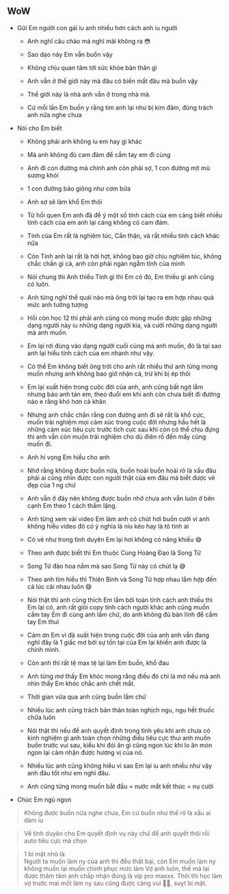 **WoW**
---

- Gửi Em người con gái iu anh nhiều hơn cách anh iu người   

  - Anh nghĩ câu chào mà nghĩ mãi không ra 😳

  - Sao dạo này Em vẫn buồn vậy

  - Không chịu quan tâm tới sức khỏe bản thân gì 

  - Anh vẫn ở thế giới này mà đâu có biến mất đâu mà buồn vậy

  - Thế giới này là nhà anh vẫn ở trong nhà mà.

  - Cứ mỗi lần Em buồn y rằng tim anh lại như bị kim đâm, đừng trách anh nữa nghe chưa

- Nói cho Em biết

  - Không phải anh không iu em hay gì khác

  - Mà anh không đủ cam đảm để cầm tay em đi cùng

  - Anh đi con đường mà chính anh còn phải sợ, 1 con đường mịt mù sương khói

  - 1 con đường bão giông như cơm bữa

  - Anh sợ sẽ làm khổ Em thôi

  - Từ hồi quen Em anh đã để ý một số tính cách của em càng biết nhiều tính cách của em anh lại càng không có cam đảm.

  - Tính của Em rất là nghiêm túc, Cẩn thận, và rất nhiều tính cách khác nữa

  - Còn Tính anh lại rất là hời hợt, không bao giờ chịu nghiêm túc, không chắc chắn gì cả, anh còn phải ngán ngẫm tính của mình

  - Nói chung thì Anh thiếu Tính gì thì Em có đó, Em thiếu gì anh cũng có luôn.

  - Anh từng nghĩ thế quái nào mà ông trời lại tạo ra em hợp nhau quá mức anh tưởng tượng

  - Hồi còn học 12 thì phải anh cũng có mong muốn được gặp những dạng người này iu những dạng người kia, và cưới những dạng người mà anh muốn.

  - Em lại rơi đúng vào dạng người cuối cùng mà anh muốn, đó là tại sao anh lại hiểu tính cách của em nhanh như vậy.

  - Có thể Em không biết ông trời cho anh rất nhiều thứ anh từng mong muốn nhưng anh không bao giờ nhận cả, trừ khi bị ép thôi

  - Em lại xuất hiện trong cuộc đời của anh, anh cũng bất ngờ lắm nhưng bảo anh tán em, theo đuổi em khi anh còn chưa biết đi đường nào e rằng khó hơn cả khăn

  - Nhưng anh chắc chắn rằng con đường anh đi sẽ rất là khổ cực, muốn trải nghiệm mọi cảm xúc trong cuộc đời nhưng hầu hết là những cảm xúc tiêu cực trước tích cực sau khi còn có thể chịu đựng thì anh vẫn còn muốn trải nghiệm cho dù điên rồ đến mấy cũng muốn đi.      

  - Anh hi vọng Em hiểu cho anh 

  - Nhớ rằng không được buồn nữa, buồn hoài buồn hoài rõ là xấu đâu phải ai cũng nhìn được con người thật của em đâu mà biết được vẻ đẹp của 1 ng chứ

  - Anh vẫn ở đây nên không được buồn nhớ chưa anh vẫn luôn ở bên cạnh Em theo 1 cách thầm lặng.

  - Anh từng xem vài video Em làm anh có chút hơi buồn cười vì anh không hiểu video đó có ý nghĩa là níu kéo hay là tỏ tình ai

  - Có vẻ như trong tình duyên Em lại hơi không có năng khiếu 😅

  - Theo anh được biết thì Em thuộc Cung Hoàng Đạo là Song Tử

  - Song Tử đào hoa nắm mà sao Song Tử này có chút lạ 😅

  - Theo anh tìm hiểu thì Thiên Bình và Song Tử hợp nhau lắm hợp đến cả lúc cãi nhau luôn 😅

  - Nói thật thì anh cũng thích Em lắm bởi toàn tính cách anh thiếu thì Em lại có, anh rất giỏi copy tính cách người khác anh cũng muốn cầm tay Em đi cùng anh lắm chứ, do anh không đủ bản lĩnh để cầm tay Em thui

  - Cảm ơn Em vì đã xuất hiện trong cuộc đời của anh anh vẫn đang nghĩ đây là 1 giấc mơ bởi sự tồn tại của Em lại khiến anh được là chính mình.

  - Còn anh thì rất tệ max tệ lại làm Em buồn, khổ đau

  - Anh từng mơ thấy Em khóc mong rằng điều đó chỉ là mơ nếu mà anh nhìn thấy Em khóc chắc anh chết mất.

  - Thời gian vừa qua anh cũng buồn lắm chứ

  - Nhiều lúc anh cũng trách bản thân toàn nghịch ngu, ngu hết thuốc chữa luôn

  - Nói thật thì nếu để anh quyết định trong tình yêu khi anh chưa có kinh nghiệm gì anh toàn chọn những điều tiêu cực thui anh muốn buồn trước vui sau, kiểu khi đói ăn gì cũng ngon lúc khi lo ăn món ngon lại cảm nhận được hương vị của nó.

  - Nhiều lúc anh cũng không hiểu vì sao Em lại iu anh nhiều như vậy anh đâu tốt như em nghĩ đâu.

  - Anh cũng từng mong muốn bắt đầu = nước mắt kết thúc = nụ cười 

- Chúc Em ngủ ngon

> Không được buồn nữa nghe chưa, Em cứ buồn như thế rõ là xấu ai dám iu

> Về tình duyên cho Em quyết định vụ này chứ để anh quyết thôi rồi auto tiêu cực mà chọn

> 1 bí mật nhỏ là:<br>Người ta muốn làm ny của anh thì đều thất bại, còn Em muốn làm ny không muốn lại muốn chinh phục mức làm Vợ anh luôn, thế mà lại được thâm tâm anh chấp nhận đúng là vip pro maxxx. Thôi thì học làm vợ trước mai mốt làm ny sau cũng được càng vui 🥰🥰, suỵt bí mật.




